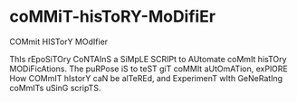 # coMMiT-hisToRY-MoDifiEr
COMmit HISTorY MOdIfier

ThIs rEpoSiTOry CoNTAInS a SiMpLE SCRIPt to AUtomate coMmIt hisTOry MODiFicAtions. The puRPose iS to teST giT coMMIt aUtOmATion, exPlORE How COMmIT hIstorY caN be alTeREd, and ExperimenT wIth GeNeRatIng coMmITs uSinG scripTS.
